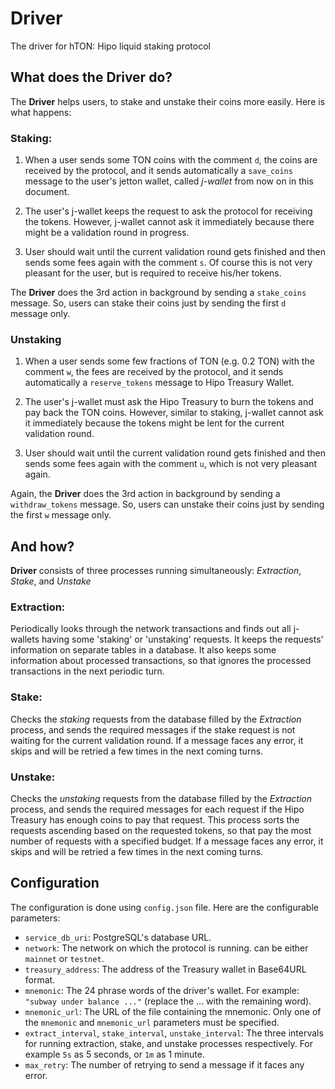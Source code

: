 # Driver
The driver for hTON: Hipo liquid staking protocol

## What does the **Driver** do?
The **Driver** helps users, to stake and unstake their coins more easily. Here is what happens:

### Staking:
1. When a user sends some TON coins with the comment `d`, the coins are received by the protocol, and it sends automatically a `save_coins` message
to the user's jetton wallet, called *j-wallet* from now on in this document.

2. The user's j-wallet keeps the request to ask the protocol for receiving the tokens. However, j-wallet cannot ask it immediately because there might be a validation
round in progress.

3. User should wait until the current validation round gets finished and then sends some fees again with the comment `s`. Of course this is not very pleasant
   for the user, but is required to receive his/her tokens.
   
The **Driver** does the 3rd action in background by sending a `stake_coins` message. So, users can stake their coins just by sending the first `d` message only.

### Unstaking
1. When a user sends some few fractions of TON (e.g. 0.2 TON) with the comment `w`, the fees are received by the protocol, and it sends automatically a
   `reserve_tokens` message to Hipo Treasury Wallet.

2. The user's j-wallet must ask the Hipo Treasury to burn the tokens and pay back the TON coins. However, similar to staking, j-wallet cannot ask it immediately
   because the tokens might be lent for the current validation round.

3. User should wait until the current validation round gets finished and then sends some fees again with the comment `u`, which is not very pleasant
   again.
   
Again, the **Driver** does the 3rd action in background by sending a `withdraw_tokens` message. So, users can unstake their coins just by sending the first `w` message only.

## And how?

**Driver** consists of three processes running simultaneously: *Extraction*, *Stake*, and *Unstake*

### Extraction:

Periodically looks through the network transactions and finds out all j-wallets having some 'staking' or 'unstaking' requests. It keeps the requests' information
on separate tables in a database. It also keeps some information about processed transactions, so that ignores the processed transactions in the next periodic turn.

### Stake:

Checks the *staking* requests from the database filled by the *Extraction* process, and sends the required messages if the stake request is not waiting for
the current validation round. If a message faces any error, it skips and will be retried a few times in the next coming turns.

### Unstake:

Checks the *unstaking* requests from the database filled by the *Extraction* process, and sends the required messages for each request if the Hipo Treasury
has enough coins to pay that request. This process sorts the requests ascending based on the requested tokens, so that pay the most number of requests with a
specified budget. If a message faces any error, it skips and will be retried a few times in the next coming turns.

## Configuration

The configuration is done using `config.json` file. Here are the configurable parameters:

- `service_db_uri`: PostgreSQL's database URL.
- `network`: The network on which the protocol is running. can be either `mainnet` or `testnet`.
- `treasury_address`: The address of the Treasury wallet in Base64URL format.
- `mnemonic`: The 24 phrase words of the driver's wallet. For example: `"subway under balance ..."` (replace the ... with the remaining word).
- `mnemonic_url`: The URL of the file containing the mnemonic. Only one of the `mnemonic` and `mnemonic_url` parameters must be specified.
- `extract_interval`, `stake_interval`, `unstake_interval`: The three intervals for running extraction, stake, and unstake processes respectively.
  For example `5s` as 5 seconds, or `1m` as 1 minute.
- `max_retry`: The number of retrying to send a message if it faces any error.

